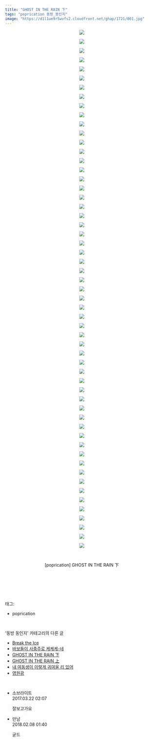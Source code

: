 ```yaml
---
title: "GHOST IN THE RAIN 下"
tags: "poprication 동방_동인지"
image: "https://d1l1ue9r5wvfs2.cloudfront.net/ghap/1721/001.jpg"
---
```

<div class="article">
<p style="text-align: center; clear: none; float: none;"><img src="{{ site.imgserver9 }}/ghap/1721/001.jpg"/></p>
<p style="text-align: center; clear: none; float: none;"><img src="{{ site.imgserver9 }}/ghap/1721/002.jpg"/></p>
<p style="text-align: center; clear: none; float: none;"><img src="{{ site.imgserver9 }}/ghap/1721/003.jpg"/></p>
<p style="text-align: center; clear: none; float: none;"><img src="{{ site.imgserver9 }}/ghap/1721/004.jpg"/></p>
<p style="text-align: center; clear: none; float: none;"><img src="{{ site.imgserver9 }}/ghap/1721/005.jpg"/></p>
<p style="text-align: center; clear: none; float: none;"><img src="{{ site.imgserver9 }}/ghap/1721/006.jpg"/></p>
<p style="text-align: center; clear: none; float: none;"><img src="{{ site.imgserver9 }}/ghap/1721/007.jpg"/></p>
<p style="text-align: center; clear: none; float: none;"><img src="{{ site.imgserver9 }}/ghap/1721/008.jpg"/></p>
<p style="text-align: center; clear: none; float: none;"><img src="{{ site.imgserver9 }}/ghap/1721/009.jpg"/></p>
<p style="text-align: center; clear: none; float: none;"><img src="{{ site.imgserver9 }}/ghap/1721/010.jpg"/></p>
<p style="text-align: center; clear: none; float: none;"><img src="{{ site.imgserver9 }}/ghap/1721/011.jpg"/></p>
<p style="text-align: center; clear: none; float: none;"><img src="{{ site.imgserver9 }}/ghap/1721/012.jpg"/></p>
<p style="text-align: center; clear: none; float: none;"><img src="{{ site.imgserver9 }}/ghap/1721/013.jpg"/></p>
<p style="text-align: center; clear: none; float: none;"><img src="{{ site.imgserver9 }}/ghap/1721/014.jpg"/></p>
<p style="text-align: center; clear: none; float: none;"><img src="{{ site.imgserver9 }}/ghap/1721/015.jpg"/></p>
<p style="text-align: center; clear: none; float: none;"><img src="{{ site.imgserver9 }}/ghap/1721/016.jpg"/></p>
<p style="text-align: center; clear: none; float: none;"><img src="{{ site.imgserver9 }}/ghap/1721/017.jpg"/></p>
<p style="text-align: center; clear: none; float: none;"><img src="{{ site.imgserver9 }}/ghap/1721/018.jpg"/></p>
<p style="text-align: center; clear: none; float: none;"><img src="{{ site.imgserver9 }}/ghap/1721/019.jpg"/></p>
<p style="text-align: center; clear: none; float: none;"><img src="{{ site.imgserver9 }}/ghap/1721/020.jpg"/></p>
<p style="text-align: center; clear: none; float: none;"><img src="{{ site.imgserver9 }}/ghap/1721/021.jpg"/></p>
<p style="text-align: center; clear: none; float: none;"><img src="{{ site.imgserver9 }}/ghap/1721/022.jpg"/></p>
<p style="text-align: center; clear: none; float: none;"><img src="{{ site.imgserver9 }}/ghap/1721/023.jpg"/></p>
<p style="text-align: center; clear: none; float: none;"><img src="{{ site.imgserver9 }}/ghap/1721/024.jpg"/></p>
<p style="text-align: center; clear: none; float: none;"><img src="{{ site.imgserver9 }}/ghap/1721/025.jpg"/></p>
<p style="text-align: center; clear: none; float: none;"><img src="{{ site.imgserver9 }}/ghap/1721/026.jpg"/></p>
<p style="text-align: center; clear: none; float: none;"><img src="{{ site.imgserver9 }}/ghap/1721/027.jpg"/></p>
<p style="text-align: center; clear: none; float: none;"><img src="{{ site.imgserver9 }}/ghap/1721/028.jpg"/></p>
<p style="text-align: center; clear: none; float: none;"><img src="{{ site.imgserver9 }}/ghap/1721/029.jpg"/></p>
<p style="text-align: center; clear: none; float: none;"><img src="{{ site.imgserver9 }}/ghap/1721/030.jpg"/></p>
<p style="text-align: center; clear: none; float: none;"><img src="{{ site.imgserver9 }}/ghap/1721/031.jpg"/></p>
<p style="text-align: center; clear: none; float: none;"><img src="{{ site.imgserver9 }}/ghap/1721/032.jpg"/></p>
<p style="text-align: center; clear: none; float: none;"><img src="{{ site.imgserver9 }}/ghap/1721/033.jpg"/></p>
<p style="text-align: center; clear: none; float: none;"><img src="{{ site.imgserver9 }}/ghap/1721/034.jpg"/></p>
<p style="text-align: center; clear: none; float: none;"><img src="{{ site.imgserver9 }}/ghap/1721/035.jpg"/></p>
<p style="text-align: center; clear: none; float: none;"><img src="{{ site.imgserver9 }}/ghap/1721/036.jpg"/></p>
<p style="text-align: center; clear: none; float: none;"><img src="{{ site.imgserver9 }}/ghap/1721/037.jpg"/></p>
<p style="text-align: center; clear: none; float: none;"><img src="{{ site.imgserver9 }}/ghap/1721/038.jpg"/></p>
<p style="text-align: center; clear: none; float: none;"><img src="{{ site.imgserver9 }}/ghap/1721/039.jpg"/></p>
<p style="text-align: center; clear: none; float: none;"><img src="{{ site.imgserver9 }}/ghap/1721/040.jpg"/></p>
<p style="text-align: center; clear: none; float: none;"><img src="{{ site.imgserver9 }}/ghap/1721/041.jpg"/></p>
<p style="text-align: center; clear: none; float: none;"><img src="{{ site.imgserver9 }}/ghap/1721/042.jpg"/></p>
<p style="text-align: center; clear: none; float: none;"><img src="{{ site.imgserver9 }}/ghap/1721/043.jpg"/></p>
<p style="text-align: center; clear: none; float: none;"><img src="{{ site.imgserver9 }}/ghap/1721/044.jpg"/></p>
<p style="text-align: center; clear: none; float: none;"><img src="{{ site.imgserver9 }}/ghap/1721/045.jpg"/></p>
<p style="text-align: center; clear: none; float: none;"><img src="{{ site.imgserver9 }}/ghap/1721/046.jpg"/></p>
<p style="text-align: center; clear: none; float: none;"><img src="{{ site.imgserver9 }}/ghap/1721/047.jpg"/></p>
<p style="text-align: center; clear: none; float: none;"><img src="{{ site.imgserver9 }}/ghap/1721/048.jpg"/></p>
<p style="text-align: center; clear: none; float: none;"><img src="{{ site.imgserver9 }}/ghap/1721/049.jpg"/></p>
<p style="text-align: center; clear: none; float: none;"><img src="{{ site.imgserver9 }}/ghap/1721/050.jpg"/></p>
<p style="text-align: center; clear: none; float: none;"><img src="{{ site.imgserver9 }}/ghap/1721/051.jpg"/></p>
<p style="text-align: center; clear: none; float: none;"><img src="{{ site.imgserver9 }}/ghap/1721/052.jpg"/></p>
<p style="text-align: center; clear: none; float: none;"><img src="{{ site.imgserver9 }}/ghap/1721/053.jpg"/></p>
<p style="text-align: center; clear: none; float: none;"><img src="{{ site.imgserver9 }}/ghap/1721/054.jpg"/></p>
<p style="text-align: center; clear: none; float: none;"><img src="{{ site.imgserver9 }}/ghap/1721/055.jpg"/></p>
<p style="text-align: center; clear: none; float: none;"><img src="{{ site.imgserver9 }}/ghap/1721/056.jpg"/></p>
<p style="text-align: center; clear: none; float: none;"><img src="{{ site.imgserver9 }}/ghap/1721/057.jpg"/></p>
<p style="text-align: center; clear: none; float: none;"><br/></p>
<p style="text-align: center; clear: none; float: none;">[poprication] GHOST IN THE RAIN 下</p>
<p style="text-align: center; clear: none; float: none;"><br/></p>
<p><br/></p>
</div><br/>
<div class="tagTrail">
<p>태그: </p>
<ul>
<li>poprication</li>
</ul>
</div><br/>
<div class="another">
<p>'동방 동인지' 카테고리의 다른 글</p>
<ul>
<li><a href="/ghap_1723">Break the Ice</a></li>
<li><a href="/ghap_1722">바보들이 사중주로 케케케-네</a></li>
<li><a href="/ghap_1721">GHOST IN THE RAIN 下</a></li>
<li><a href="/ghap_1720">GHOST IN THE RAIN 上</a></li>
<li><a href="/ghap_1719">내 여동생이 이렇게 귀여울 리 있어</a></li>
<li><a href="/ghap_1718">영원광</a></li>
</ul>
</div><br/>
<div class="cb_module cb_fluid">
<div class="cb_wrt cb_profile">
<div class="comment">
<ul>
<li class="cb_thumb_off" id="comment14945594">
<div class="cb_comment_area">
<div class="cb_info_area">
<div class="cb_section">
<span class="cb_nick_name">소브라이트</span>
</div>
<div class="cb_section">
<span class="cb_date">2017.03.22 02:07 </span>
</div>
</div>
<div class="cb_dsc_comment">
<p class="cb_dsc">
											잘보고가요
										</p>
</div>
</div></li>
<li class="cb_thumb_off" id="comment15194855">
<div class="cb_comment_area">
<div class="cb_info_area">
<div class="cb_section">
<span class="cb_nick_name">만남</span>
</div>
<div class="cb_section">
<span class="cb_date">2018.02.08 01:40 </span>
</div>
</div>
<div class="cb_dsc_comment">
<p class="cb_dsc">
											굳드
										</p>
</div>
</div></li>
</ul>
</div>
</div><!-- commentList close -->
</div><br/>

